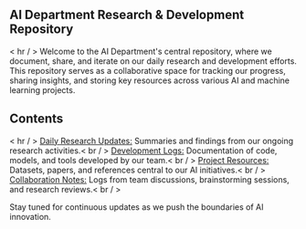 ## AI Department Research & Development Repository
< hr / >
Welcome to the AI Department's central repository, where we document, share, and iterate on our daily research and development efforts. This repository serves as a collaborative space for tracking our progress, sharing insights, and storing key resources across various AI and machine learning projects.

## Contents
< hr / >
<ins>Daily Research Updates:</ins> Summaries and findings from our ongoing research activities.< br / >
<ins>Development Logs:</ins> Documentation of code, models, and tools developed by our team.< br / >
<ins>Project Resources:</ins> Datasets, papers, and references central to our AI initiatives.< br / >
<ins>Collaboration Notes:</ins> Logs from team discussions, brainstorming sessions, and research reviews.< br / >

Stay tuned for continuous updates as we push the boundaries of AI innovation.

